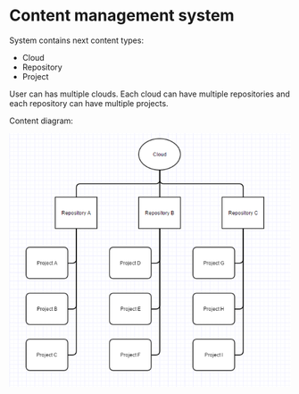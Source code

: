 
# Content management system

System contains next content types:
* Cloud
* Repository
* Project

User can has multiple clouds. Each cloud can have multiple repositories and each repository can have multiple projects.

Content diagram:

![](../img/1.PNG)

